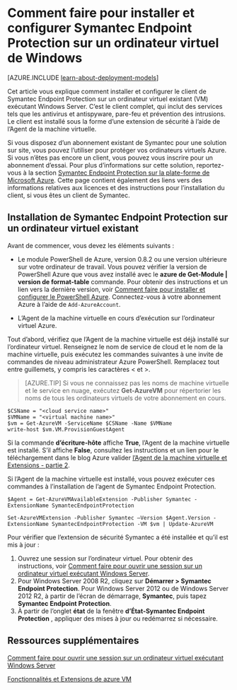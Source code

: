 <properties
    pageTitle="Installation de Symantec Endpoint Protection sur une machine virtuelle | Microsoft Azure"
    description="Découvrez comment installer et configurer l’extension de sécurité Symantec Endpoint Protection sur un Azure VM nouveau ou existant, créé avec le modèle de déploiement classique."
    services="virtual-machines-windows"
    documentationCenter=""
    authors="iainfoulds"
    manager="timlt"
    editor=""
    tags="azure-service-management"/>

<tags
    ms.service="virtual-machines-windows"
    ms.workload="infrastructure-services"
    ms.tgt_pltfrm="vm-multiple"
    ms.devlang="na"
    ms.topic="article"
    ms.date="08/24/2016"
    ms.author="iainfou"/>

# <a name="how-to-install-and-configure-symantec-endpoint-protection-on-a-windows-vm"></a>Comment faire pour installer et configurer Symantec Endpoint Protection sur un ordinateur virtuel de Windows

[AZURE.INCLUDE [learn-about-deployment-models](../../includes/learn-about-deployment-models-classic-include.md)]

Cet article vous explique comment installer et configurer le client de Symantec Endpoint Protection sur un ordinateur virtuel existant (VM) exécutant Windows Server. C’est le client complet, qui inclut des services tels que les antivirus et antispyware, pare-feu et prévention des intrusions. Le client est installé sous la forme d’une extension de sécurité à l’aide de l’Agent de la machine virtuelle.

Si vous disposez d’un abonnement existant de Symantec pour une solution sur site, vous pouvez l’utiliser pour protéger vos ordinateurs virtuels Azure. Si vous n’êtes pas encore un client, vous pouvez vous inscrire pour un abonnement d’essai. Pour plus d’informations sur cette solution, reportez-vous à la section [Symantec Endpoint Protection sur la plate-forme de Microsoft Azure][Symantec]. Cette page contient également des liens vers des informations relatives aux licences et des instructions pour l’installation du client, si vous êtes un client de Symantec.

## <a name="install-symantec-endpoint-protection-on-an-existing-vm"></a>Installation de Symantec Endpoint Protection sur un ordinateur virtuel existant

Avant de commencer, vous devez les éléments suivants :

- Le module PowerShell de Azure, version 0.8.2 ou une version ultérieure sur votre ordinateur de travail. Vous pouvez vérifier la version de PowerShell Azure que vous avez installé avec le **azure de Get-Module | version de format-table** commande. Pour obtenir des instructions et un lien vers la dernière version, voir [Comment faire pour installer et configurer le PowerShell Azure][PS]. Connectez-vous à votre abonnement Azure à l’aide de `Add-AzureAccount`.

- L’Agent de la machine virtuelle en cours d’exécution sur l’ordinateur virtuel Azure.

Tout d’abord, vérifiez que l’Agent de la machine virtuelle est déjà installé sur l’ordinateur virtuel. Renseignez le nom de service de cloud et le nom de la machine virtuelle, puis exécutez les commandes suivantes à une invite de commandes de niveau administrateur Azure PowerShell. Remplacez tout entre guillemets, y compris les caractères < et >.

> [AZURE.TIP] Si vous ne connaissez pas les noms de machine virtuelle et le service en nuage, exécutez **Get-AzureVM** pour répertorier les noms de tous les ordinateurs virtuels de votre abonnement en cours.

    $CSName = "<cloud service name>"
    $VMName = "<virtual machine name>"
    $vm = Get-AzureVM -ServiceName $CSName -Name $VMName
    write-host $vm.VM.ProvisionGuestAgent

Si la commande **d’écriture-hôte** affiche **True**, l’Agent de la machine virtuelle est installé. S’il affiche **False**, consultez les instructions et un lien pour le téléchargement dans le blog Azure valider [l’Agent de la machine virtuelle et Extensions - partie 2][Agent].

Si l’Agent de la machine virtuelle est installé, vous pouvez exécuter ces commandes à l’installation de l’agent de Symantec Endpoint Protection.

    $Agent = Get-AzureVMAvailableExtension -Publisher Symantec -ExtensionName SymantecEndpointProtection

    Set-AzureVMExtension -Publisher Symantec –Version $Agent.Version -ExtensionName SymantecEndpointProtection -VM $vm | Update-AzureVM

Pour vérifier que l’extension de sécurité Symantec a été installée et qu’il est mis à jour :

1.  Ouvrez une session sur l’ordinateur virtuel. Pour obtenir des instructions, voir [Comment faire pour ouvrir une session sur un ordinateur virtuel exécutant Windows Server][Logon].
2.  Pour Windows Server 2008 R2, cliquez sur **Démarrer > Symantec Endpoint Protection**. Pour Windows Server 2012 ou de Windows Server 2012 R2, à partir de l’écran de démarrage, **Symantec**, puis tapez **Symantec Endpoint Protection**.
3.  À partir de l’onglet **état** de la fenêtre **d’État-Symantec Endpoint Protection** , appliquer des mises à jour ou redémarrez si nécessaire.

## <a name="additional-resources"></a>Ressources supplémentaires

[Comment faire pour ouvrir une session sur un ordinateur virtuel exécutant Windows Server][Logon]

[Fonctionnalités et Extensions de azure VM][Ext]


<!--Link references-->
[Symantec]: http://www.symantec.com/connect/blogs/symantec-endpoint-protection-now-microsoft-azure

[Portal]: http://manage.windowsazure.com

[Create]: virtual-machines-windows-classic-tutorial.md

[PS]: ../powershell-install-configure.md

[Agent]: http://go.microsoft.com/fwlink/p/?LinkId=403947

[Logon]: virtual-machines-windows-classic-connect-logon.md

[Ext]: http://go.microsoft.com/fwlink/p/?linkid=390493